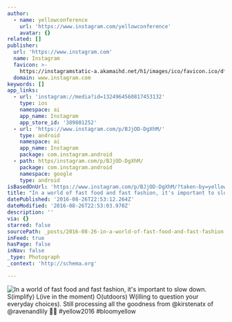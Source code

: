 ```yaml
---
author:
  - name: yellowconference
    url: 'https://www.instagram.com/yellowconference'
    avatar: {}
related: []
publisher:
  url: 'https://www.instagram.com'
  name: Instagram
  favicon: >-
    https://instagramstatic-a.akamaihd.net/h1/images/ico/favicon.ico/dfa85bb1fd63.ico
  domain: www.instagram.com
keywords: []
app_links:
  - url: 'instagram://media?id=1324964560817453132'
    type: ios
    namespace: ai
    app_name: Instagram
    app_store_id: '389801252'
  - url: 'https://www.instagram.com/p/BJjOD-DgXhM/'
    type: android
    namespace: ai
    app_name: Instagram
    package: com.instagram.android
  - path: https/instagram.com/p/BJjOD-DgXhM/
    package: com.instagram.android
    namespace: google
    type: android
isBasedOnUrl: 'https://www.instagram.com/p/BJjOD-DgXhM/?taken-by=yellowconference'
title: "In a world of fast food and fast fashion, it's important to slow down. S(implify) L(ive in the moment) O(utdoors) W(illing to question your everyday choices). Still processing all the goodness from @kirstenatx of @ravenandlily \uD83D\uDE4C\uD83C\uDFFC #yellow2016 #bloomyellow"
datePublished: '2016-08-26T22:53:12.264Z'
dateModified: '2016-08-26T22:53:03.970Z'
description: ''
via: {}
starred: false
sourcePath: _posts/2016-08-26-in-a-world-of-fast-food-and-fast-fashion-its-important-to.md
inFeed: true
hasPage: false
inNav: false
_type: Photograph
_context: 'http://schema.org'

---
```

![In a world of fast food and fast fashion, it's important to slow down. S(implify) L(ive in the moment) O(utdoors) W(illing to question your everyday choices). Still processing all the goodness from @kirstenatx of @ravenandlily  #yellow2016 #bloomyellow](https://scontent.cdninstagram.com/t51.2885-15/s640x640/sh0.08/e35/14156110_961090284018198_176093705_n.jpg?ig_cache_key=MTMyNDk2NDU2MDgxNzQ1MzEzMg%3D%3D.2)